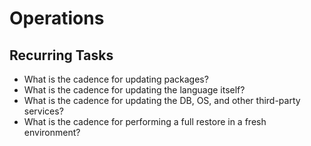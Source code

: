 # Operations

## Recurring Tasks

- What is the cadence for updating packages?
- What is the cadence for updating the language itself?
- What is the cadence for updating the DB, OS, and other third-party services?
- What is the cadence for performing a full restore in a fresh environment?

